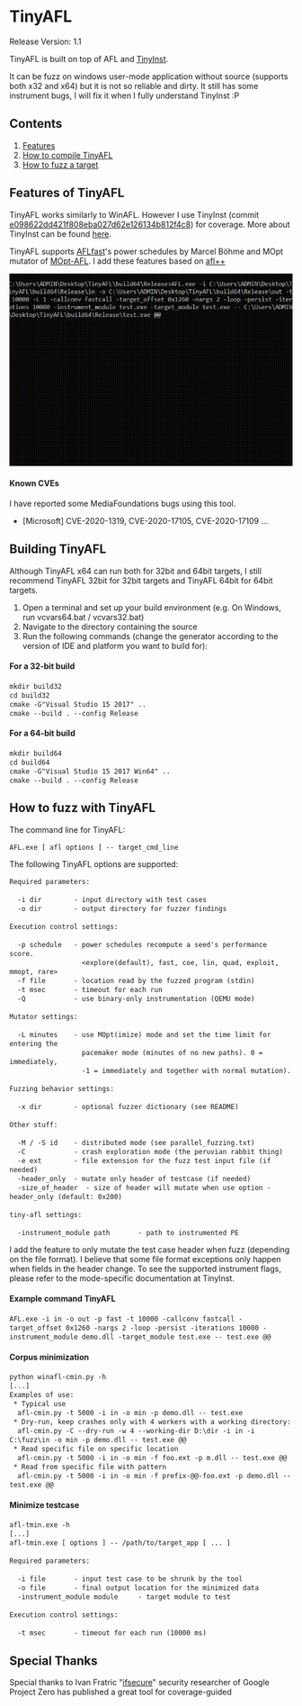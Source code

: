 # TinyAFL

Release Version: 1.1

TinyAFL is built on top of AFL and [TinyInst](https://github.com/googleprojectzero/TinyInst).

It can be fuzz on windows user-mode application without source (supports both x32 and x64) but it is not so reliable and dirty. It still has some instrument bugs, I will fix it when I fully understand TinyInst :P

## Contents
  1. [Features](#features-of-tinyafl)
  2. [How to compile TinyAFL](#building-tinyafl)
  3. [How to fuzz a target](#how-to-fuzz-with-tinyafl)

## Features of TinyAFL
TinyAFL works similarly to WinAFL. However I use TinyInst (commit [e098622dd421f808eba027d62e126134b812f4c8](https://github.com/googleprojectzero/TinyInst/tree/e098622dd421f808eba027d62e126134b812f4c8)) for coverage. More about TinyInst can be found [here](https://github.com/googleprojectzero/TinyInst/blob/e098622dd421f808eba027d62e126134b812f4c8/README.md).

TinyAFL supports [AFLfast](https://github.com/mboehme/aflfastTinyAFL)'s power schedules by Marcel Böhme and MOpt mutator of [MOpt-AFL](https://github.com/puppet-meteor/MOpt-AFL). I add these features based on [afl++](https://github.com/AFLplusplus/AFLplusplus)

<p align="center">
<img alt="AFL.exe" src="screenshots/status.gif"/>
</p>

#### Known CVEs
I have reported some MediaFoundations bugs using this tool. 
* [Microsoft] CVE-2020-1319, CVE-2020-17105, CVE-2020-17109 ...

## Building TinyAFL
Although TinyAFL x64 can run both for 32bit and 64bit targets, I still recommend TinyAFL 32bit for 32bit targets and TinyAFL 64bit for 64bit targets.

1. Open a terminal and set up your build environment (e.g. On Windows, run vcvars64.bat / vcvars32.bat)
2. Navigate to the directory containing the source
3. Run the following commands (change the generator according to the version of IDE and platform you want to build for):
#### For a 32-bit build
```
mkdir build32
cd build32
cmake -G"Visual Studio 15 2017" ..
cmake --build . --config Release
```
#### For a 64-bit build
```
mkdir build64
cd build64
cmake -G"Visual Studio 15 2017 Win64" ..
cmake --build . --config Release
```
## How to fuzz with TinyAFL
The command line for TinyAFL:
```
AFL.exe [ afl options ] -- target_cmd_line
```
The following TinyAFL options are supported:
```
Required parameters:

  -i dir        - input directory with test cases
  -o dir        - output directory for fuzzer findings

Execution control settings:

  -p schedule   - power schedules recompute a seed's performance score.
                  <explore(default), fast, coe, lin, quad, exploit, mmopt, rare>
  -f file       - location read by the fuzzed program (stdin)
  -t msec       - timeout for each run
  -Q            - use binary-only instrumentation (QEMU mode)

Mutator settings:

  -L minutes    - use MOpt(imize) mode and set the time limit for entering the
                  pacemaker mode (minutes of no new paths). 0 = immediately,
                  -1 = immediately and together with normal mutation).

Fuzzing behavior settings:

  -x dir        - optional fuzzer dictionary (see README)

Other stuff:

  -M / -S id    - distributed mode (see parallel_fuzzing.txt)
  -C            - crash exploration mode (the peruvian rabbit thing)
  -e ext        - file extension for the fuzz test input file (if needed)
  -header_only  - mutate only header of testcase (if needed)
  -size_of_header  - size of header will mutate when use option -header_only (default: 0x200)

tiny-afl settings:

  -instrument_module path       - path to instrumented PE
```
I add the feature to only mutate the test case header when fuzz (depending on the file format). I believe that some file format exceptions only happen when fields in the header change. To see the supported instrument flags, please refer to the mode-specific documentation at TinyInst.
#### Example command TinyAFL 
```
AFL.exe -i in -o out -p fast -t 10000 -callconv fastcall -target_offset 0x1260 -nargs 2 -loop -persist -iterations 10000 -instrument_module demo.dll -target_module test.exe -- test.exe @@
```
#### Corpus minimization
```
python winafl-cmin.py -h
[...]
Examples of use:
 * Typical use
  afl-cmin.py -t 5000 -i in -o min -p demo.dll -- test.exe
 * Dry-run, keep crashes only with 4 workers with a working directory:
  afl-cmin.py -C --dry-run -w 4 --working-dir D:\dir -i in -i C:\fuzz\in -o min -p demo.dll -- test.exe @@
 * Read specific file on specific location
  afl-cmin.py -t 5000 -i in -o min -f foo.ext -p m.dll -- test.exe @@
 * Read from specific file with pattern
  afl-cmin.py -t 5000 -i in -o min -f prefix-@@-foo.ext -p demo.dll -- test.exe @@
```
#### Minimize testcase
```
afl-tmin.exe -h
[...]
afl-tmin.exe [ options ] -- /path/to/target_app [ ... ]

Required parameters:

  -i file       - input test case to be shrunk by the tool
  -o file       - final output location for the minimized data
  -instrument_module module     - target module to test

Execution control settings:

  -t msec       - timeout for each run (10000 ms)
```
## Special Thanks
Special thanks to Ivan Fratric "[ifsecure](https://twitter.com/ifsecure)" security researcher of Google Project Zero has published a great tool for coverage-guided
